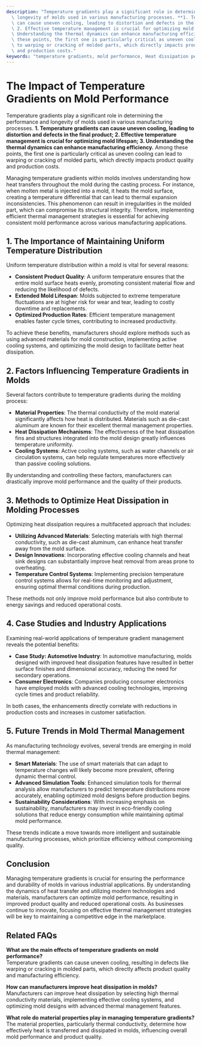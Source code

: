 ```yaml
---
description: "Temperature gradients play a significant role in determining the performance and\
  \ longevity of molds used in various manufacturing processes. **1. Temperature gradients\
  \ can cause uneven cooling, leading to distortion and defects in the final product;\
  \ 2. Effective temperature management is crucial for optimizing mold lifespan; 3.\
  \ Understanding the thermal dynamics can enhance manufacturing efficiency.** Among\
  \ these points, the first one is particularly critical as uneven cooling can lead\
  \ to warping or cracking of molded parts, which directly impacts product quality\
  \ and production costs."
keywords: "temperature gradients, mold performance, Heat dissipation performance, Die-cast aluminum"
---
```

# The Impact of Temperature Gradients on Mold Performance

Temperature gradients play a significant role in determining the performance and longevity of molds used in various manufacturing processes. **1. Temperature gradients can cause uneven cooling, leading to distortion and defects in the final product; 2. Effective temperature management is crucial for optimizing mold lifespan; 3. Understanding the thermal dynamics can enhance manufacturing efficiency.** Among these points, the first one is particularly critical as uneven cooling can lead to warping or cracking of molded parts, which directly impacts product quality and production costs.

Managing temperature gradients within molds involves understanding how heat transfers throughout the mold during the casting process. For instance, when molten metal is injected into a mold, it heats the mold surface, creating a temperature differential that can lead to thermal expansion inconsistencies. This phenomenon can result in irregularities in the molded part, which can compromise its structural integrity. Therefore, implementing efficient thermal management strategies is essential for achieving consistent mold performance across various manufacturing applications.

## **1. The Importance of Maintaining Uniform Temperature Distribution**

Uniform temperature distribution within a mold is vital for several reasons:

- **Consistent Product Quality**: A uniform temperature ensures that the entire mold surface heats evenly, promoting consistent material flow and reducing the likelihood of defects.
- **Extended Mold Lifespan**: Molds subjected to extreme temperature fluctuations are at higher risk for wear and tear, leading to costly downtime and replacements.
- **Optimized Production Rates**: Efficient temperature management enables faster cycle times, contributing to increased productivity.

To achieve these benefits, manufacturers should explore methods such as using advanced materials for mold construction, implementing active cooling systems, and optimizing the mold design to facilitate better heat dissipation.

## **2. Factors Influencing Temperature Gradients in Molds**

Several factors contribute to temperature gradients during the molding process:

- **Material Properties**: The thermal conductivity of the mold material significantly affects how heat is distributed. Materials such as die-cast aluminum are known for their excellent thermal management properties.
- **Heat Dissipation Mechanisms**: The effectiveness of the heat dissipation fins and structures integrated into the mold design greatly influences temperature uniformity.
- **Cooling Systems**: Active cooling systems, such as water channels or air circulation systems, can help regulate temperatures more effectively than passive cooling solutions.

By understanding and controlling these factors, manufacturers can drastically improve mold performance and the quality of their products.

## **3. Methods to Optimize Heat Dissipation in Molding Processes**

Optimizing heat dissipation requires a multifaceted approach that includes:

- **Utilizing Advanced Materials**: Selecting materials with high thermal conductivity, such as die-cast aluminum, can enhance heat transfer away from the mold surface.
- **Design Innovations**: Incorporating effective cooling channels and heat sink designs can substantially improve heat removal from areas prone to overheating.
- **Temperature Control Systems**: Implementing precision temperature control systems allows for real-time monitoring and adjustment, ensuring optimal thermal conditions during production.

These methods not only improve mold performance but also contribute to energy savings and reduced operational costs.

## **4. Case Studies and Industry Applications**

Examining real-world applications of temperature gradient management reveals the potential benefits:

- **Case Study: Automotive Industry**: In automotive manufacturing, molds designed with improved heat dissipation features have resulted in better surface finishes and dimensional accuracy, reducing the need for secondary operations.
- **Consumer Electronics**: Companies producing consumer electronics have employed molds with advanced cooling technologies, improving cycle times and product reliability.

In both cases, the enhancements directly correlate with reductions in production costs and increases in customer satisfaction.

## **5. Future Trends in Mold Thermal Management**

As manufacturing technology evolves, several trends are emerging in mold thermal management:

- **Smart Materials**: The use of smart materials that can adapt to temperature changes will likely become more prevalent, offering dynamic thermal control.
- **Advanced Simulation Tools**: Enhanced simulation tools for thermal analysis allow manufacturers to predict temperature distributions more accurately, enabling optimized mold designs before production begins.
- **Sustainability Considerations**: With increasing emphasis on sustainability, manufacturers may invest in eco-friendly cooling solutions that reduce energy consumption while maintaining optimal mold performance.

These trends indicate a move towards more intelligent and sustainable manufacturing processes, which prioritize efficiency without compromising quality.

## Conclusion

Managing temperature gradients is crucial for ensuring the performance and durability of molds in various industrial applications. By understanding the dynamics of heat transfer and utilizing modern technologies and materials, manufacturers can optimize mold performance, resulting in improved product quality and reduced operational costs. As businesses continue to innovate, focusing on effective thermal management strategies will be key to maintaining a competitive edge in the marketplace.

## Related FAQs

**What are the main effects of temperature gradients on mold performance?**  
Temperature gradients can cause uneven cooling, resulting in defects like warping or cracking in molded parts, which directly affects product quality and manufacturing efficiency.

**How can manufacturers improve heat dissipation in molds?**  
Manufacturers can improve heat dissipation by selecting high thermal conductivity materials, implementing effective cooling systems, and optimizing mold designs with advanced thermal management features.

**What role do material properties play in managing temperature gradients?**  
The material properties, particularly thermal conductivity, determine how effectively heat is transferred and dissipated in molds, influencing overall mold performance and product quality.
